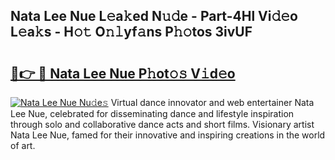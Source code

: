 ## Nata Lee Nue L𝚎a𝚔ed N𝚞𝚍e - Part-4Hl Vi𝚍𝚎o L𝚎a𝚔s - H𝚘𝚝 O𝚗𝚕yf𝚊ns P𝚑𝚘tos 3ivUF

# <h2><a href="http://kf7qsp8.oniu.top/?m=Nata+Lee+Nue">🔗👉 🔴 Nata Lee Nue P𝚑ot𝚘𝚜 V𝚒d𝚎o</a></h2>

[![Nata Lee Nue Nu𝚍e𝚜](https://i.imgur.com/0qMVB7G.gif)](http://kf7qsp8.oniu.top/?m=Nata+Lee+Nue)
Virtual dance innovator and web entertainer Nata Lee Nue, celebrated for disseminating dance and lifestyle inspiration through solo and collaborative dance acts and short films. Visionary artist Nata Lee Nue, famed for their innovative and inspiring creations in the world of art.  
